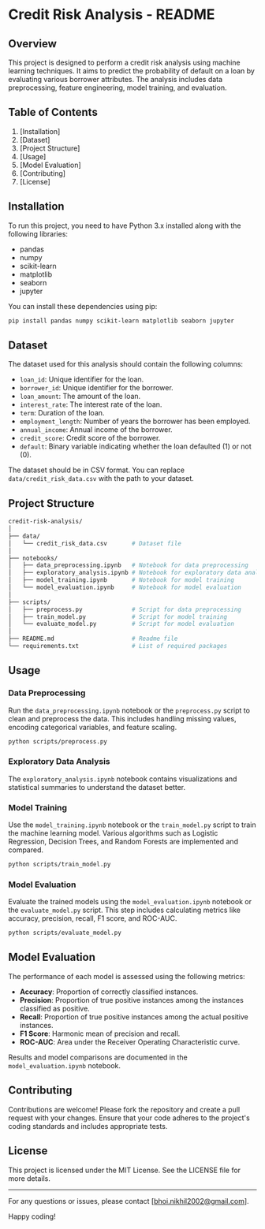 # Credit Risk Analysis - README

## Overview

This project is designed to perform a credit risk analysis using machine learning techniques. It aims to predict the probability of default on a loan by evaluating various borrower attributes. The analysis includes data preprocessing, feature engineering, model training, and evaluation.

## Table of Contents

1. [Installation]
2. [Dataset]
3. [Project Structure]
4. [Usage]
5. [Model Evaluation]
6. [Contributing]
7. [License]

## Installation

To run this project, you need to have Python 3.x installed along with the following libraries:

- pandas
- numpy
- scikit-learn
- matplotlib
- seaborn
- jupyter

You can install these dependencies using pip:

```bash
pip install pandas numpy scikit-learn matplotlib seaborn jupyter
```

## Dataset

The dataset used for this analysis should contain the following columns:

- `loan_id`: Unique identifier for the loan.
- `borrower_id`: Unique identifier for the borrower.
- `loan_amount`: The amount of the loan.
- `interest_rate`: The interest rate of the loan.
- `term`: Duration of the loan.
- `employment_length`: Number of years the borrower has been employed.
- `annual_income`: Annual income of the borrower.
- `credit_score`: Credit score of the borrower.
- `default`: Binary variable indicating whether the loan defaulted (1) or not (0).

The dataset should be in CSV format. You can replace `data/credit_risk_data.csv` with the path to your dataset.

## Project Structure

```bash
credit-risk-analysis/
│
├── data/
│   └── credit_risk_data.csv       # Dataset file
│
├── notebooks/
│   ├── data_preprocessing.ipynb   # Notebook for data preprocessing
│   ├── exploratory_analysis.ipynb # Notebook for exploratory data analysis
│   ├── model_training.ipynb       # Notebook for model training
│   └── model_evaluation.ipynb     # Notebook for model evaluation
│
├── scripts/
│   ├── preprocess.py              # Script for data preprocessing
│   ├── train_model.py             # Script for model training
│   └── evaluate_model.py          # Script for model evaluation
│
├── README.md                      # Readme file
└── requirements.txt               # List of required packages
```

## Usage

### Data Preprocessing

Run the `data_preprocessing.ipynb` notebook or the `preprocess.py` script to clean and preprocess the data. This includes handling missing values, encoding categorical variables, and feature scaling.

```bash
python scripts/preprocess.py
```

### Exploratory Data Analysis

The `exploratory_analysis.ipynb` notebook contains visualizations and statistical summaries to understand the dataset better.

### Model Training

Use the `model_training.ipynb` notebook or the `train_model.py` script to train the machine learning model. Various algorithms such as Logistic Regression, Decision Trees, and Random Forests are implemented and compared.

```bash
python scripts/train_model.py
```

### Model Evaluation

Evaluate the trained models using the `model_evaluation.ipynb` notebook or the `evaluate_model.py` script. This step includes calculating metrics like accuracy, precision, recall, F1 score, and ROC-AUC.

```bash
python scripts/evaluate_model.py
```

## Model Evaluation

The performance of each model is assessed using the following metrics:

- **Accuracy**: Proportion of correctly classified instances.
- **Precision**: Proportion of true positive instances among the instances classified as positive.
- **Recall**: Proportion of true positive instances among the actual positive instances.
- **F1 Score**: Harmonic mean of precision and recall.
- **ROC-AUC**: Area under the Receiver Operating Characteristic curve.

Results and model comparisons are documented in the `model_evaluation.ipynb` notebook.

## Contributing

Contributions are welcome! Please fork the repository and create a pull request with your changes. Ensure that your code adheres to the project's coding standards and includes appropriate tests.

## License

This project is licensed under the MIT License. See the LICENSE file for more details.

---

For any questions or issues, please contact [bhoi.nikhil2002@gmail.com].

Happy coding!
